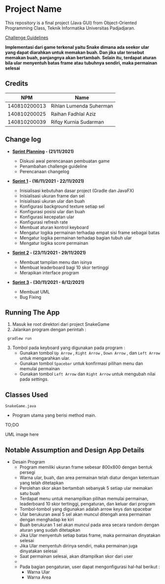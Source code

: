 # Project Name

This repository is a final project (Java GUI) from Object-Oriented Programming Class, Teknik Informatika Universitas Padjadjaran. 

[Challenge Guidelines](challenge-guideline.md)

**Implementasi dari game terkenal yaitu Snake dimana ada seekor ular yang dapat diarahkan untuk memakan buah. Dan jika ular tersebut memakan buah, panjangnya akan bertambah. Selain itu, terdapat aturan bila ular menyentuh batas frame atau tubuhnya sendiri, maka permainan selesai**

## Credits
| NPM           | Name                       |
| ------------- |----------------------------|
| 140810200013  | Rihlan Lumenda Suherman    |
| 140810200025  | Raihan Fadhlal Aziz        |
| 140810200039  | Rifqy Kurnia Sudarman      |

## Change log
- **[Sprint Planning](changelog/sprint-planning.md) - (21/11/2021)** 
   - Diskusi awal perencanaan pembuatan game
   - Penambahan challenge guideline
   - Perencanaan changelog

- **[Sprint 1](changelog/sprint-1.md) - (16/11/2021 - 22/11/2021)** 
   - Inisialisasi kebutuhan dasar project (Gradle dan JavaFX)
   - Inisialisasi ukuran frame dan sel
   - Inisialisasi ukuran ular dan buah
   - Konfigurasi background texture setiap sel
   - Konfigurasi posisi ular dan buah
   - Konfigurasi kecepatan ular
   - Konfigurasi refresh rate
   - Membuat aturan kontrol keyboard
   - Mengatur logika permainan terhadap empat sisi frame sebagai batas
   - Mengatur logika permainan terhadap bagian tubuh ular
   - Mengatur logika score permainan

- **[Sprint 2](changelog/sprint-2.md) - (23/11/2021 - 29/11/2021)** 
   - Membuat tampilan menu dan isinya
   - Membuat leaderboard bagi 10 skor tertinggi
   - Merapikan interface program
   
- **[Sprint 3](changelog/sprint-3.md) - (30/11/2021 - 6/12/2021)** 
   - Membuat UML
   - Bug Fixing

## Running The App

1. Masuk ke root direktori dari project SnakeGame
2. Jalankan program dengan perintah :
``` 
 gradlew run
 ``` 
3. Tombol pada keyboard yang digunakan pada program :
   - Gunakan tombol `Up Arrow` , `Right Arrow` , `Down Arrow` , dan `Left Arrow` untuk mengarahkan ular.
   - Gunakan tombol `Spacebar` untuk konfirmasi pilihan menu dan memulai permainan
   - Gunakan tombol `Left Arrow` dan `Right Arrow` untuk mengubah nilai pada *settings*.

## Classes Used
`SnakeGame.java`
   - Program utama yang berisi method main.

TO;DO

UML image here

## Notable Assumption and Design App Details

- Desain Program
   - Program memiliki ukuran frame sebesar 800x800 dengan bentuk persegi
   - Warna ular, buah, dan area permainan telah diatur dengan ketentuan yang telah ditetapkan
   - Perolehan skor akan bertambah sebanyak 5 setiap ular memakan satu buah
   - Terdapat menu untuk menampilkan pilihan memulai permainan, leaderboard 10 skor tertinggi, pengaturan, dan keluar dari program 
   - Tombol-tombol yang digunakan adalah arrow keys dan spacebar
   - Ular berukuran awal 5 sel akan muncul ditengah area permainan dengan menghadap ke kiri 
   - Buah berukuran 1 sel akan muncul pada area secara random dengan aturan yang sudah ditetapkan
   - Jika Ular menyentuh setiap batas frame, maka permainan dinyatakan selesai
   - Jika Ular menyentuh dirinya sendiri, maka permainan juga dinyatakan selesai
   - Saat permainan selesai, akan ditampilkan skor dari user
   - 
   - Pada bagian pengaturan, user dapat mengonfigurasi hal-hal berikut :
      - Warna Ular
      - Warna Area 